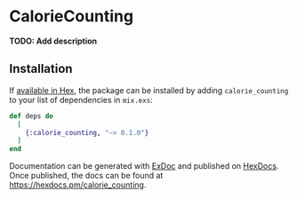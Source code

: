# CalorieCounting

**TODO: Add description**

## Installation

If [available in Hex](https://hex.pm/docs/publish), the package can be installed
by adding `calorie_counting` to your list of dependencies in `mix.exs`:

```elixir
def deps do
  [
    {:calorie_counting, "~> 0.1.0"}
  ]
end
```

Documentation can be generated with [ExDoc](https://github.com/elixir-lang/ex_doc)
and published on [HexDocs](https://hexdocs.pm). Once published, the docs can
be found at <https://hexdocs.pm/calorie_counting>.

